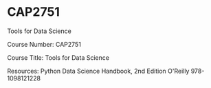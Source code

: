 # CAP2751
Tools for Data Science

Course Number: CAP2751

Course Title:
Tools for Data Science

Resources:
Python Data Science Handbook, 2nd Edition O'Reilly 978-1098121228

